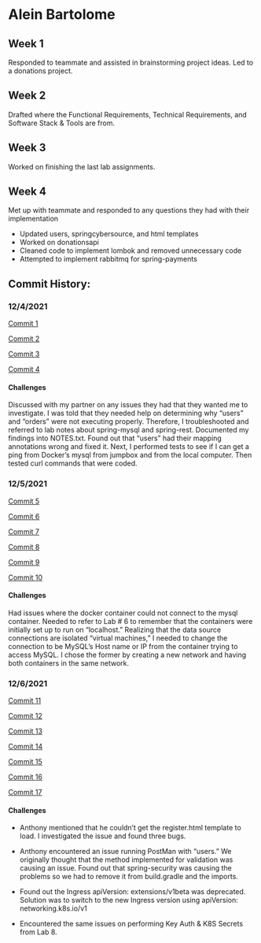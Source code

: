 <h1>Alein Bartolome</h1>

<h2>Week 1</h2>

Responded to teammate and assisted in brainstorming project ideas. Led to a donations project.

<h2>Week 2</h2>

Drafted where the Functional Requirements, Technical Requirements, and Software Stack & Tools are from.

<h2>Week 3</h2>

Worked on finishing the last lab assignments.

<h2>Week 4</h2>
Met up with teammate and responded to any questions they had with their implementation

- Updated users, springcybersource, and html templates
- Worked on donationsapi
- Cleaned code to implement lombok and removed unnecessary code
- Attempted to implement rabbitmq for spring-payments

<h2>Commit History:</h2>

<h3>12/4/2021</h3>

[Commit 1]

[Commit 2]

[Commit 3]

[Commit 4]

<h4>Challenges</h4>
Discussed with my partner on any issues they had that they wanted me to investigate. I was told that they needed help on determining why “users” and “orders” were not executing properly. Therefore, I troubleshooted and referred to lab notes about spring-mysql and spring-rest. Documented my findings into NOTES.txt. Found out that “users” had their mapping annotations wrong and fixed it. Next, I performed tests to see if I can get a ping from Docker’s mysql from jumpbox and from the local computer. Then tested curl commands that were coded.

<h3>12/5/2021</h3>

[Commit 5]

[Commit 6]

[Commit 7]

[Commit 8]

[Commit 9]

[Commit 10]

<h4>Challenges</h4>
Had issues where the docker container could not connect to the mysql container. Needed to refer to Lab # 6 to remember that the containers were initially set up to run on “localhost.” Realizing that the data source connections are isolated “virtual machines,” I needed to change the connection to be MySQL’s Host name or IP from the container trying to access MySQL. I chose the former by creating a new network and having both containers in the same network.

<h3>12/6/2021</h3>

[Commit 11]

[Commit 12]

[Commit 13]

[Commit 14]

[Commit 15]

[Commit 16]

[Commit 17]

<h4>Challenges</h4>

- Anthony mentioned that he couldn’t get the register.html template to load. I investigated the issue and found three bugs.

- Anthony encountered an issue running PostMan with “users.” We originally thought that the method implemented for validation was causing an issue. Found out that spring-security was causing the problems so we had to remove it from build.gradle and the imports.

- Found out the Ingress apiVersion:  extensions/v1beta was deprecated. Solution was to switch to the new Ingress version using apiVersion:  networking.k8s.io/v1

- Encountered the same issues on performing Key Auth & K8S Secrets from Lab 8. 

[Commit 1]: https://github.com/nguyensjsu/fa21-172-end-game/commit/b0d6d4bb3138a19da1dae2dbc191d3a5d4348939
[Commit 2]: https://github.com/nguyensjsu/fa21-172-end-game/commit/70ff733885b40ea866624f1b0b8e2bbc0d3d8c38
[Commit 3]: https://github.com/nguyensjsu/fa21-172-end-game/commit/f25b4f1bc8151dd8f561111552957c6cfde9755c
[Commit 4]: https://github.com/nguyensjsu/fa21-172-end-game/commit/0ce2bc5d0b615b339256c31d7c4805bcc038cfdf
[Commit 5]: https://github.com/nguyensjsu/fa21-172-end-game/commit/e3e13a485736fa41003420fac7537c570d4c95b4
[Commit 6]: https://github.com/nguyensjsu/fa21-172-end-game/commit/ec84938cedeea9ac6f02d6e37e12c27af6caf312
[Commit 7]: https://github.com/nguyensjsu/fa21-172-end-game/commit/77010e23c33a08c445e38d38d831b12e9153ad95
[Commit 8]: https://github.com/nguyensjsu/fa21-172-end-game/commit/09d1518d26427558ea7e7932f81dd14403611086
[Commit 9]: https://github.com/nguyensjsu/fa21-172-end-game/commit/3cc1fd8a0b3f28335cb9d4d8b8d8cead4b379876
[Commit 10]: https://github.com/nguyensjsu/fa21-172-end-game/commit/29bb01dab3c1dd8362ac7f69476752be1ba168ee
[Commit 11]: https://github.com/nguyensjsu/fa21-172-end-game/commit/8c49162413aa558ed7636021c42911d1f8ce9f36
[Commit 12]: https://github.com/nguyensjsu/fa21-172-end-game/commit/6b911defbf045cccccc0481e7b4dfaf49ebc848a
[Commit 13]: https://github.com/nguyensjsu/fa21-172-end-game/commit/5f91a27df107752134e812bd253a2e3949085bf4
[Commit 14]: https://github.com/nguyensjsu/fa21-172-end-game/commit/019329a6c124a6d97d46db8be42b1760059fdb8a
[Commit 15]: https://github.com/nguyensjsu/fa21-172-end-game/commit/2999a5177210d1bae3689bd0737c96975a4995ef
[Commit 16]: https://github.com/nguyensjsu/fa21-172-end-game/commit/f0e966266332643606d66edf266cffbc8e11cd45
[Commit 17]: https://github.com/nguyensjsu/fa21-172-end-game
